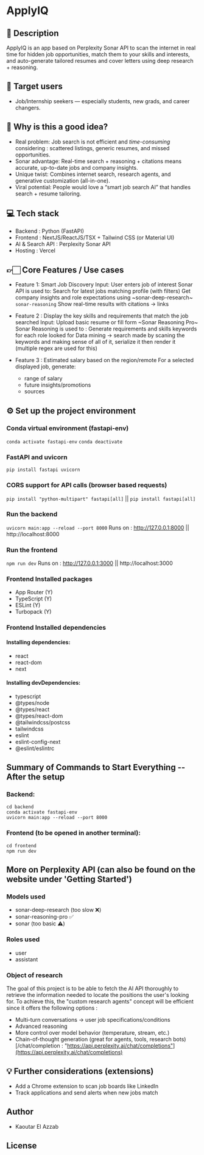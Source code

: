 # ApplyIQ

## 📃 Description

ApplyIQ is an app based on Perplexity Sonar API to scan the internet in real time for hidden job opportunities, match them to your skills and interests, and auto-generate tailored resumes and cover letters using deep research + reasoning.

## 🎯 Target users

- Job/Internship seekers — especially students, new grads, and career changers.

## 🧠 Why is this a good idea?

- Real problem: Job search is not efficient and _time-consuming_ considering : scattered listings, generic resumes, and missed opportunities.
- Sonar advantage: Real-time search + reasoning + citations means accurate, up-to-date jobs and company insights.
- Unique twist: Combines internet search, research agents, and generative customization (all-in-one).
- Viral potential: People would love a “smart job search AI” that handles search + resume tailoring.

## 💻 Tech stack

- Backend : Python (FastAPI)
- Frontend : NextJS/ReactJS/TSX + Tailwind CSS (or Material UI)
- AI & Search API : Perplexity Sonar API
- Hosting : Vercel

## 👉🏻 Core Features / Use cases

- Feature 1: Smart Job Discovery
  Input: User enters job of interest
  Sonar API is used to:
  Search for latest jobs matching profile (with filters)
  Get company insights and role expectations using ~sonar-deep-research~ `sonar-reasoning`
  Show real-time results with citations -> links

- Feature 2 : Display the key skills and requirements that match the job searched
  Input: Upload basic resume or fill form
  ~Sonar Reasoning Pro~ Sonar Reasoning is used to :
  Generate requirements and skills keywords for each role looked for
  Data mining -> search made by scaning the keywords and making sense of all of it, serialize it then render it (multiple regex are used for this)

- Feature 3 : Estimated salary based on the region/remote
  For a selected displayed job, generate:
  - range of salary
  - future insights/promotions
  - sources

## ⚙️ Set up the project environment

### Conda virtual environment (fastapi-env)

`conda activate fastapi-env`
`conda deactivate`

### FastAPI and uvicorn

`pip install fastapi uvicorn`

### CORS support for API calls (browser based requests)

`pip install "python-multipart" fastapi[all]` || `pip install fastapi[all]`

### Run the backend

`uvicorn main:app --reload --port 8000`
Runs on : http://127.0.0.1:8000 || http://localhost:8000

### Run the frontend

`npm run dev`
Runs on : http://127.0.0.1:3000 || http://localhost:3000

### Frontend Installed packages

- App Router (Y)
- TypeScript (Y)
- ESLint (Y)
- Turbopack (Y)

### Frontend Installed dependencies

#### Installing dependencies:

- react
- react-dom
- next

#### Installing devDependencies:

- typescript
- @types/node
- @types/react
- @types/react-dom
- @tailwindcss/postcss
- tailwindcss
- eslint
- eslint-config-next
- @eslint/eslintrc

## Summary of Commands to Start Everything -- After the setup

### Backend:

```
cd backend
conda activate fastapi-env
uvicorn main:app --reload --port 8000
```

### Frontend (to be opened in another terminal):

```
cd frontend
npm run dev
```

## More on Perplexity API (can also be found on the website under 'Getting Started')

### Models used

- sonar-deep-research (too slow ❌)
- sonar-reasoning-pro ✅
- sonar (too basic ⚠️)

### Roles used

- user
- assistant

### Object of research

The goal of this project is to be able to fetch the AI API thoroughly to retrieve the information needed to locate the positions the user's looking for. To achieve this, the "custom research agents" concept will be efficient since it offers the following options :

- Multi-turn conversations -> user job specifications/conditions
- Advanced reasoning
- More control over model behavior (temperature, stream, etc.)
- Chain-of-thought generation (great for agents, tools, research bots)
  [/chat/completion : "https://api.perplexity.ai/chat/completions"](https://api.perplexity.ai/chat/completions)

## 💡 Further considerations (extensions)

- Add a Chrome extension to scan job boards like LinkedIn
- Track applications and send alerts when new jobs match

## Author

- Kaoutar El Azzab

## License
